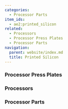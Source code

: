 ```yaml
---
categories:
  - Processor Parts
item_ids:
  - ae2:printed_silicon
related:
  - Processors
  - Processor Press Plates
  - Processor Parts
navigation:
  parent: website/index.md
  title: Printed Silicon
---
```


<RecipeFor id="printed_silicon" />

### Processor Press Plates

<CategoryIndex category="Processor Press Plates" />

### Processors

<CategoryIndex category="Processors" />

### Processor Parts

<CategoryIndex category="Processor Parts" />
